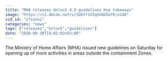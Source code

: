 ```yaml
---
title: "MHA releases Unlock 4.0 guidelines Key takeways"
image: "https://s1.dmcdn.net/v/SQktY1VIq5ebD5wTR/x240"
vid_id: "x7vutwi"
categories: "news"
tags: ["releases","Unlock","guidelines"]
date: "2020-08-30T14:02:03+03:00"
---
```

The Ministry of Home Affairs (MHA) issued new guidelines on Saturday for opening up of more activities in areas outside the containment Zones.
